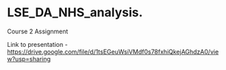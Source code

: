 # LSE_DA_NHS_analysis.
Course 2 Assignment

Link to presentation - https://drive.google.com/file/d/1tsEGeuWsiVMdf0s78fxhiQkejAGhdzA0/view?usp=sharing 
